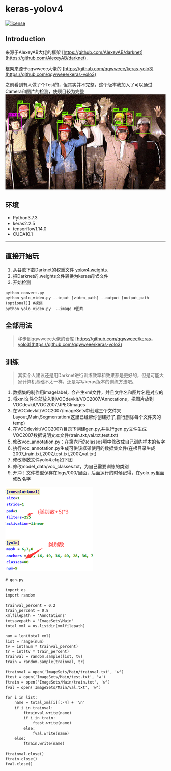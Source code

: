 # keras-yolov4

[![license](https://img.shields.io/github/license/mashape/apistatus.svg)](LICENSE)

## Introduction

来源于AlexeyAB大佬的框架 [https://github.com/AlexeyAB/darknet](https://github.com/AlexeyAB/darknet).

框架来源于qqwweee大佬的 [https://github.com/qqwweee/keras-yolo3](https://github.com/qqwweee/keras-yolo3)

之前看到有人做了个Test的，但其实并不完整，这个版本我加入了可以通过Camera和图片的检测，使项目较为完整
![yolov4](./font/1.png)

## 环境
- Python3.7.3
- keras2.2.5
- tensorflow1.14.0
- CUDA10.1
---

## 直接开始玩

1. 从谷歌下载Darknet的权重文件 [yolov4.weights](https://drive.google.com/open?id=1cewMfusmPjYWbrnuJRuKhPMwRe_b9PaT).
2. 把Darknet的.weights文件转换为keras的h5文件
3. 开始检测
```
python convert.py
python yolo_video.py --input [video_path] --output [output_path (optional)] #视频
python yolo_video.py  --image #图片
```
## 全部用法
>移步到qqwweee大佬的仓库
[https://github.com/qqwweee/keras-yolo3](https://github.com/qqwweee/keras-yolo3)


## 训练
>其实个人建议还是用Darknet进行训练效率和效果都是更好的，但是可能大家计算机基础不太一样，还是写写keras版本的训练方法吧。

1.  数据集的制作用imagelabel，会产生xml文件，并且文件名和图片名是对应的
2.  将xml文件全部放入到VOCdevkit/VOC2007/Annotations，把图片放到VOCdevkit/VOC2007/JPEGImages
3.  在VOCdevkit/VOC2007/ImageSets中创建三个文件夹Layout,Main,Segmentation(这里已经帮你创建好了,自行删除每个文件夹的temp)
4.  在VOCdevkit/VOC2007/目录下创建gen.py,并执行gen.py文件生成VOC2007数据说明文本文件(train.txt,val.txt,test.txt)
5.  修改voc_annotation.py：在第六行的classes项中修改成自己训练样本的名字
6.  执行voc_annotation.py生成可供该框架使用的数据集文件(在根目录生成2007_train.txt,2007_test.txt,2007_val.txt)
7.  修改参数文件yolo4.cfg如下图
8.  修改model_data/voc_classes.txt，为自己需要训练的类别
9.  开冲！文件模型保存在logs/000/里面，后面运行的时候记得，在yolo.py里面修改名字

![cfg](./font/cfg.png)

```
# gen.py

import os
import random
 
trainval_percent = 0.2
train_percent = 0.8
xmlfilepath = 'Annotations'
txtsavepath = 'ImageSets\Main'
total_xml = os.listdir(xmlfilepath)
 
num = len(total_xml)
list = range(num)
tv = int(num * trainval_percent)
tr = int(tv * train_percent)
trainval = random.sample(list, tv)
train = random.sample(trainval, tr)
 
ftrainval = open('ImageSets/Main/trainval.txt', 'w')
ftest = open('ImageSets/Main/test.txt', 'w')
ftrain = open('ImageSets/Main/train.txt', 'w')
fval = open('ImageSets/Main/val.txt', 'w')
 
for i in list:
    name = total_xml[i][:-4] + '\n'
    if i in trainval:
        ftrainval.write(name)
        if i in train:
            ftest.write(name)
        else:
            fval.write(name)
    else:
        ftrain.write(name)
 
ftrainval.close()
ftrain.close()
fval.close()
```
